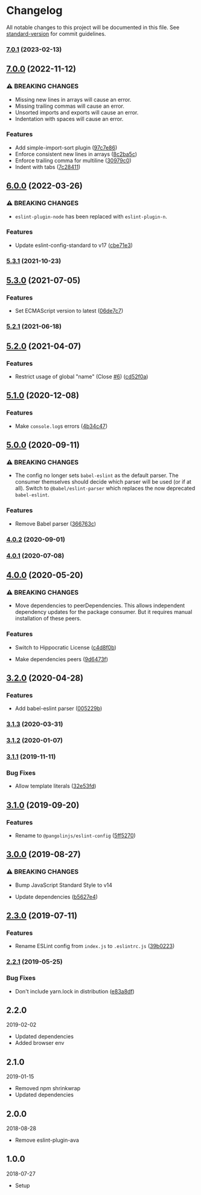 # Changelog

All notable changes to this project will be documented in this file. See [standard-version](https://github.com/conventional-changelog/standard-version) for commit guidelines.

### [7.0.1](https://github.com/pangolinjs/eslint-config/compare/v7.0.0...v7.0.1) (2023-02-13)

## [7.0.0](https://github.com/pangolinjs/eslint-config/compare/v6.0.0...v7.0.0) (2022-11-12)


### ⚠ BREAKING CHANGES

* Missing new lines in arrays will cause an error.
* Missing trailing commas will cause an error.
* Unsorted imports and exports will cause an error.
* Indentation with spaces will cause an error.

### Features

* Add simple-import-sort plugin ([97c7e86](https://github.com/pangolinjs/eslint-config/commit/97c7e86eed9875ab7897e59f1d8efb8c57814a5a))
* Enforce consistent new lines in arrays ([8c2ba5c](https://github.com/pangolinjs/eslint-config/commit/8c2ba5ccf897aabc3c2e31ef9d1d02b364a71a2f))
* Enforce trailing comma for multiline ([30979c0](https://github.com/pangolinjs/eslint-config/commit/30979c0adf2ce16be8316cb7a845f7fa58d22742))
* Indent with tabs ([7c28411](https://github.com/pangolinjs/eslint-config/commit/7c28411bfad6ba226bce24c46a00a37ae2d66617))

## [6.0.0](https://github.com/pangolinjs/eslint-config/compare/v5.3.1...v6.0.0) (2022-03-26)


### ⚠ BREAKING CHANGES

* `eslint-plugin-node` has been replaced with `eslint-plugin-n`.

### Features

* Update eslint-config-standard to v17 ([cbe71e3](https://github.com/pangolinjs/eslint-config/commit/cbe71e390b8c54340e655de45980889f7657ca05))

### [5.3.1](https://github.com/pangolinjs/eslint-config/compare/v5.3.0...v5.3.1) (2021-10-23)

## [5.3.0](https://github.com/pangolinjs/eslint-config/compare/v5.2.1...v5.3.0) (2021-07-05)


### Features

* Set ECMAScript version to latest ([06de7c7](https://github.com/pangolinjs/eslint-config/commit/06de7c77584a01cd480b1bd8d2879e6396e3b366))

### [5.2.1](https://github.com/pangolinjs/eslint-config/compare/v5.2.0...v5.2.1) (2021-06-18)

## [5.2.0](https://github.com/pangolinjs/eslint-config/compare/v5.1.0...v5.2.0) (2021-04-07)


### Features

* Restrict usage of global "name" (Close [#6](https://github.com/pangolinjs/eslint-config/issues/6)) ([cd52f0a](https://github.com/pangolinjs/eslint-config/commit/cd52f0a5533032b1f6be4549d8f23d15714b6fea))

## [5.1.0](https://github.com/pangolinjs/eslint-config/compare/v5.0.0...v5.1.0) (2020-12-08)


### Features

* Make `console.log`s errors ([4b34c47](https://github.com/pangolinjs/eslint-config/commit/4b34c479a1c3290973bfca0284c4796977a32727))

## [5.0.0](https://github.com/pangolinjs/eslint-config/compare/v4.0.2...v5.0.0) (2020-09-11)


### ⚠ BREAKING CHANGES

* The config no longer sets `babel-eslint` as the default parser. The consumer themselves should decide which parser will be used (or if at all). Switch to `@babel/eslint-parser` which replaces the now deprecated `babel-eslint`.

### Features

* Remove Babel parser ([366763c](https://github.com/pangolinjs/eslint-config/commit/366763ceb81e24abd2141c4734c2d6f6cfc73212))

### [4.0.2](https://github.com/pangolinjs/eslint-config/compare/v4.0.1...v4.0.2) (2020-09-01)

### [4.0.1](https://github.com/pangolinjs/eslint-config/compare/v4.0.0...v4.0.1) (2020-07-08)

## [4.0.0](https://github.com/pangolinjs/eslint-config/compare/v3.2.0...v4.0.0) (2020-05-20)


### ⚠ BREAKING CHANGES

* Move dependencies to peerDependencies. This allows independent dependency updates for the package consumer. But it requires manual installation of these peers.

### Features

* Switch to Hippocratic License ([c4d8f0b](https://github.com/pangolinjs/eslint-config/commit/c4d8f0b0b4c9da8044762fd404a68fc8e10e1d87))


* Make dependencies peers ([9d6473f](https://github.com/pangolinjs/eslint-config/commit/9d6473fd5fdbdde23f5e3df3028338143c5b5dcc))

## [3.2.0](https://github.com/pangolinjs/eslint-config/compare/v3.1.3...v3.2.0) (2020-04-28)


### Features

* Add babel-eslint parser ([005229b](https://github.com/pangolinjs/eslint-config/commit/005229b1223ea714b1b7c8ee54a18f3e58aef6eb))

### [3.1.3](https://github.com/pangolinjs/eslint-config/compare/v3.1.2...v3.1.3) (2020-03-31)

### [3.1.2](https://github.com/pangolinjs/eslint-config/compare/v3.1.1...v3.1.2) (2020-01-07)

### [3.1.1](https://github.com/pangolinjs/eslint-config/compare/v3.1.0...v3.1.1) (2019-11-11)


### Bug Fixes

* Allow template literals ([32e53fd](https://github.com/pangolinjs/eslint-config/commit/32e53fd93e01bcfe1ade729a7501f992c9a02f02))

## [3.1.0](https://github.com/pangolinjs/eslint-config/compare/v3.0.0...v3.1.0) (2019-09-20)


### Features

* Rename to `@pangolinjs/eslint-config` ([5ff5270](https://github.com/pangolinjs/eslint-config/commit/5ff5270))

## [3.0.0](https://github.com/pangolinjs/eslint-config/compare/v2.3.0...v3.0.0) (2019-08-27)


### ⚠ BREAKING CHANGES

* Bump JavaScript Standard Style to v14

* Update dependencies ([b5627e4](https://github.com/pangolinjs/eslint-config/commit/b5627e4))

## [2.3.0](https://github.com/pangolinjs/eslint-config/compare/v2.2.1...v2.3.0) (2019-07-11)


### Features

* Rename ESLint config from `index.js` to `.eslintrc.js` ([39b0223](https://github.com/pangolinjs/eslint-config/commit/39b0223))



### [2.2.1](https://github.com/pangolinjs/eslint-config/compare/v2.2.0...v2.2.1) (2019-05-25)


### Bug Fixes

* Don't include yarn.lock in distribution ([e83a8df](https://github.com/pangolinjs/eslint-config/commit/e83a8df))



## 2.2.0
2019-02-02

- Updated dependencies
- Added browser env



## 2.1.0
2019-01-15

- Removed npm shrinkwrap
- Updated dependencies



## 2.0.0
2018-08-28

- Remove eslint-plugin-ava



## 1.0.0
2018-07-27

- Setup
